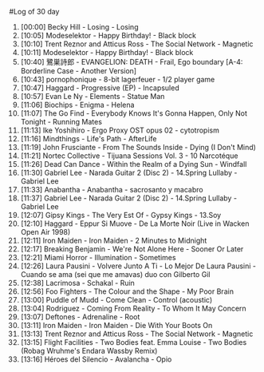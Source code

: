 #Log of 30 day

1. [00:00] Becky Hill - Losing - Losing
1. [10:05] Modeselektor - Happy Birthday! - Black block
1. [10:10] Trent Reznor and Atticus Ross - The Social Network - Magnetic
1. [10:11] Modeselektor - Happy Birthday! - Black block
1. [10:40] 鷺巣詩郎 - EVANGELION: DEATH - Frail, Ego boundary [A-4: Borderline Case - Another Version]
1. [10:43] pornophonique - 8-bit lagerfeuer - 1/2 player game
1. [10:47] Haggard - Progressive (EP) - Incapsuled
1. [10:57] Evan Le Ny - Elements - Statue Man
1. [11:06] Biochips - Enigma - Helena
1. [11:07] The Go Find - Everybody Knows It's Gonna Happen, Only Not Tonight - Running Mates
1. [11:13] Ike Yoshihiro - Ergo Proxy OST opus 02 - cytotropism
1. [11:16] Mindthings - Life's Path - AfterLife
1. [11:19] John Frusciante - From The Sounds Inside - Dying (I Don't Mind)
1. [11:21] Nortec Collective - Tijuana Sessions Vol. 3 - 10 Narcotéque
1. [11:26] Dead Can Dance - Within the Realm of a Dying Sun - Windfall
1. [11:30] Gabriel Lee - Narada Guitar 2 (Disc 2) - 14.Spring Lullaby - Gabriel Lee
1. [11:33] Anabantha - Anabantha - sacrosanto y macabro
1. [11:37] Gabriel Lee - Narada Guitar 2 (Disc 2) - 14.Spring Lullaby - Gabriel Lee
1. [12:07] Gipsy Kings - The Very Est Of - Gypsy Kings - 13.Soy
1. [12:10] Haggard - Eppur Si Muove - De La Morte Noir (Live in Wacken Open Air 1998)
1. [12:11] Iron Maiden - Iron Maiden - 2 Minutes to Midnight
1. [12:17] Breaking Benjamin - We're Not Alone Here - Sooner Or Later
1. [12:21] Miami Horror - Illumination - Sometimes
1. [12:26] Laura Pausini - Volvere Junto A Ti - Lo Mejor De Laura Pausini - Cuando se ama (sei que me amavas) duo con Gilberto Gil
1. [12:38] Lacrimosa - Schakal - Ruin
1. [12:56] Foo Fighters - The Colour and the Shape - My Poor Brain
1. [13:00] Puddle of Mudd - Come Clean - Control (acoustic)
1. [13:04] Rodriguez - Coming From Reality - To Whom It May Concern
1. [13:07] Deftones - Adrenaline - Root
1. [13:11] Iron Maiden - Iron Maiden - Die With Your Boots On
1. [13:13] Trent Reznor and Atticus Ross - The Social Network - Magnetic
1. [13:15] Flight Facilities - Two Bodies feat. Emma Louise - Two Bodies (Robag Wruhme's Endara Wassby Remix)
1. [13:16] Héroes del Silencio - Avalancha - Opio
